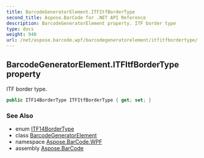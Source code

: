 ```yaml
---
title: BarcodeGeneratorElement.ITFItfBorderType
second_title: Aspose.BarCode for .NET API Reference
description: BarcodeGeneratorElement property. ITF border type
type: docs
weight: 940
url: /net/aspose.barcode.wpf/barcodegeneratorelement/itfitfbordertype/
---
```

## BarcodeGeneratorElement.ITFItfBorderType property

ITF border type.

```csharp
public ITF14BorderType ITFItfBorderType { get; set; }
```

### See Also

* enum [ITF14BorderType](../../../aspose.barcode.generation/itf14bordertype/)
* class [BarcodeGeneratorElement](../)
* namespace [Aspose.BarCode.WPF](../../../aspose.barcode.wpf/)
* assembly [Aspose.BarCode](../../../)


